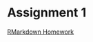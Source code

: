 # Assignment 1
[RMarkdown Homework](https://github.com/pjournal/boun01-cagataynufer/Assignment-1.html)
